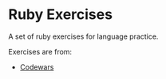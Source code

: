 # Ruby Exercises

A set of ruby exercises for language practice.

Exercises are from:

* [Codewars](https://www.codewars.com "Codewars Homepage")
